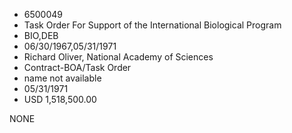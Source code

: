 * 6500049
* Task Order For Support of the International Biological      Program
* BIO,DEB
* 06/30/1967,05/31/1971
* Richard Oliver, National Academy of Sciences
* Contract-BOA/Task Order
*   name not available
* 05/31/1971
* USD 1,518,500.00

NONE
